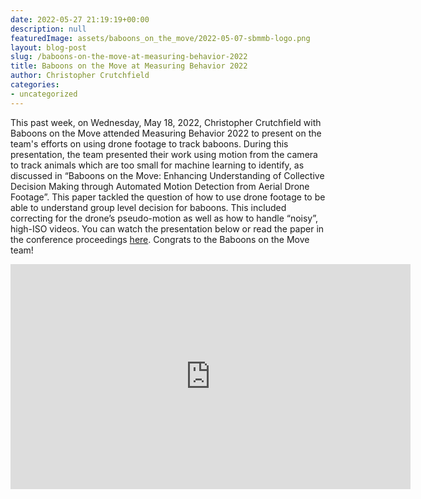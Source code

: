 ```yaml
---
date: 2022-05-27 21:19:19+00:00
description: null
featuredImage: assets/baboons_on_the_move/2022-05-07-sbmmb-logo.png
layout: blog-post
slug: /baboons-on-the-move-at-measuring-behavior-2022
title: Baboons on the Move at Measuring Behavior 2022
author: Christopher Crutchfield
categories:
- uncategorized
---
```

This past week, on Wednesday, May 18, 2022, Christopher Crutchfield with Baboons on the Move attended Measuring Behavior 2022 to present on the team's efforts on using drone footage to track baboons. During this presentation, the team presented their work using motion from the camera to track animals which are too small for machine learning to identify, as discussed in “Baboons on the Move: Enhancing Understanding of Collective Decision Making through Automated Motion Detection from Aerial Drone Footage”. This paper tackled the question of how to use drone footage to be able to understand group level decision for baboons. This included correcting for the drone’s pseudo-motion as well as how to handle “noisy”, high-ISO videos. You can watch the presentation below or read the paper in the conference proceedings [here](https://aura.abdn.ac.uk/bitstream/handle/2164/17623/Spink_etal_Proceedings_Vol_1_VOR.pdf). Congrats to the Baboons on the Move team!

<iframe title="Baboons on the Move - Measuring Behavior 2022 Presentation" width="640" height="360" src="https://www.youtube.com/embed/SJzwBpTVgsU?feature=oembed" frameborder="0" allow="accelerometer; autoplay; clipboard-write; encrypted-media; gyroscope; picture-in-picture; web-share" referrerpolicy="strict-origin-when-cross-origin" allowfullscreen=""></iframe>